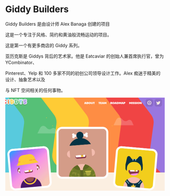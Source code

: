 # Giddy Builders

Giddy Builders 是由设计师 Alex Banaga 创建的项目

这是一个专注于风格、简约和黄油般流畅运动的项目。

这是第一个有更多商店的 Giddy 系列。

亚历克斯是 Giddys 背后的艺术家。他是 Eatcaviar 的创始人兼首席执行官，曾为 YCombinator、

Pinterest、Yelp 和 100 多家不同的初创公司领导设计工作。Alex 痴迷于精美的设计、抽象艺术以及

与 NFT 空间相关的任何事物。

![NFT](888.PNG)
